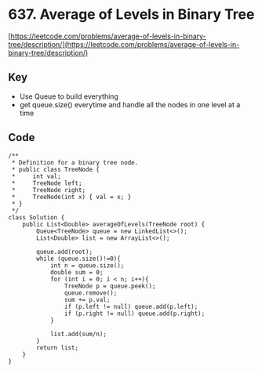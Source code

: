 # 637. Average of Levels in Binary Tree
[https://leetcode.com/problems/average-of-levels-in-binary-tree/description/](https://leetcode.com/problems/average-of-levels-in-binary-tree/description/)
## Key
* Use Queue to build everything
* get queue.size() everytime and handle all the nodes in one level at a time
## Code
```
/**
 * Definition for a binary tree node.
 * public class TreeNode {
 *     int val;
 *     TreeNode left;
 *     TreeNode right;
 *     TreeNode(int x) { val = x; }
 * }
 */
class Solution {
    public List<Double> averageOfLevels(TreeNode root) {
        Queue<TreeNode> queue = new LinkedList<>();
        List<Double> list = new ArrayList<>();
        
        queue.add(root);
        while (queue.size()!=0){
            int n = queue.size();
            double sum = 0;
            for (int i = 0; i < n; i++){
                TreeNode p = queue.peek();
                queue.remove();
                sum += p.val;
                if (p.left != null) queue.add(p.left);
                if (p.right != null) queue.add(p.right);                
            }
            
            list.add(sum/n);
        }
        return list;
    }
}
```
